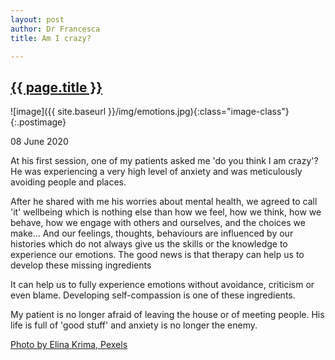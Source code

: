 ```yaml
---
layout: post
author: Dr Francesca
title: Am I crazy?

---
```

 
 <h2 class="postheader"><a href="{{ site.baseurl }}{{ page.url }}">{{ page.title }}</a></h2>


![image]({{ site.baseurl }}/img/emotions.jpg){:class="image-class"}{:.postimage}

<p class="blogdate">08 June 2020</p>

<p class="blogcopy">At his first session, one of my patients asked me 'do you think I am crazy'? He was experiencing a very high level of anxiety and was meticulously avoiding people and places.</p> 

<p class="blogcopy">After he shared with me his worries about mental health, we agreed to call 'it' wellbeing which is nothing else than how we feel, how we think, how we behave, how we engage with others and ourselves, and the choices we make... And our feelings, thoughts, behaviours are influenced by our histories which do not always give us the skills or the knowledge to experience our emotions. The good news is that therapy can help us to develop these missing ingredients</p> 

<p class="blogcopy"> It can help us to fully experience emotions without avoidance, criticism or even blame. Developing self-compassion is one of these ingredients.</p>

<p class="blogcopy">My patient is no longer afraid of leaving the house or of meeting people. His life is full of 'good stuff' and anxiety is no longer the enemy. </p> 



<p class="blogcopy"><a href="https://www.pexels.com/photo/woman-s-face-3400813/">Photo by Elina Krima, Pexels</a></p>


<br>
<div class="sharethis-inline-share-buttons"></div>
<br>

